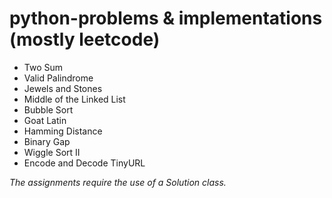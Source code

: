 # python-problems & implementations (mostly leetcode)

- Two Sum
- Valid Palindrome
- Jewels and Stones 
- Middle of the Linked List
- Bubble Sort
- Goat Latin
- Hamming Distance
- Binary Gap
- Wiggle Sort II
- Encode and Decode TinyURL

*The assignments require the use of a Solution class.*
